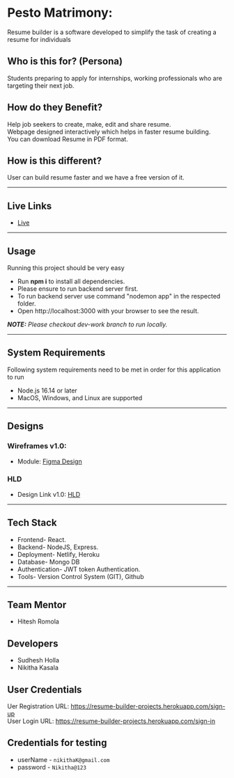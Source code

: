 # Pesto Matrimony:

Resume builder is a software developed to simplify the task of creating a resume for individuals


## Who is this for? (Persona)

Students preparing to apply for internships, working professionals who are targeting their next job.

## How do they Benefit?
Help job seekers to create, make, edit and share resume.<br/>
Webpage designed interactively which helps in faster resume building.<br/>
You can download Resume in PDF format.

## How is this different?
User can build resume faster and we have a free version of it.

---

## Live Links
+ [Live](https://resume-builder-projects.herokuapp.com/) </br>

---

## Usage

Running this project should be very easy
+ Run **npm i** to install all dependencies.</br>
+ Please ensure to run backend server first.</br>
+ To run backend server use command "nodemon app" in the respected folder.</br>
+ Open http://localhost:3000 with your browser to see the result.</br>

***NOTE:*** *Please checkout dev-work branch to run locally.*

---

## System Requirements
Following system requirements need to be met in order for this application to run

+ Node.js 16.14 or later
+ MacOS, Windows, and Linux are supported

---

## Designs

### Wireframes v1.0:
 + Module: [Figma Design](ttps://www.figma.com/file/5Pi1EUP0rMWNoStUORTXy2/resume_builder?node-id=0%3A1) </br>
 
### HLD </br>
 + Design Link v1.0: [HLD](https://drive.google.com/file/d/1DXawxpEG1MH5kHuSCYZZnZ2wsMV0_WZ4/view) </br>
 
 
 ---
 
## Tech Stack
 + Frontend- React. </br>
 + Backend- NodeJS, Express. </br>
 + Deployment- Netlify, Heroku </br>
 + Database- Mongo DB </br>
 + Authentication- JWT token Authentication. </br>
 + Tools- Version Control System (GIT), Github</br>
 
 ---
 
 ## Team Mentor 
  + Hitesh Romola

 ## Developers
 + Sudhesh Holla
 + Nikitha Kasala

## User Credentials

 Uer Registration URL: https://resume-builder-projects.herokuapp.com/sign-up<br/>
 User Login URL: https://resume-builder-projects.herokuapp.com/sign-in


## Credentials for testing
 
 + userName - ```nikithaK@gmail.com```
 + password - ```Nikitha@123```
